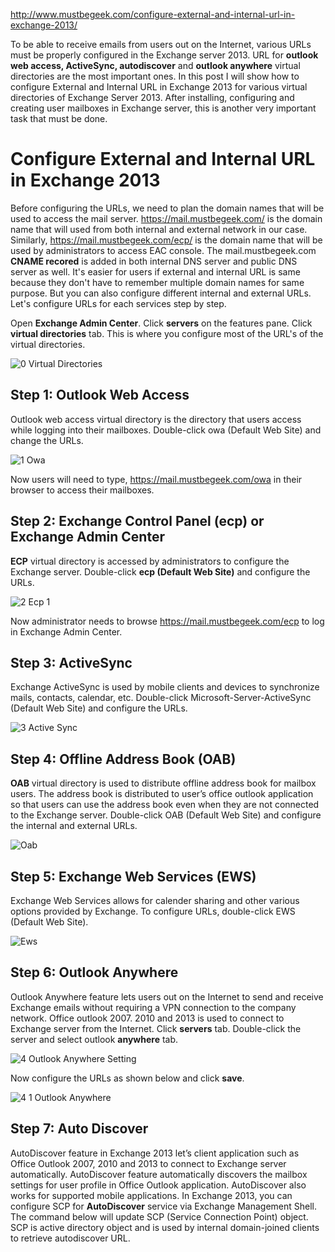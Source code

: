 <!-- TITLE: Exchange 2013 Configure External And Internal Url -->

http://www.mustbegeek.com/configure-external-and-internal-url-in-exchange-2013/

To be able to receive emails from users out on the Internet, various URLs must be properly configured in the Exchange server 2013. URL for **outlook web access, ActiveSync, autodiscover** and **outlook anywhere** virtual directories are the most important ones. In this post I will show how to configure External and Internal URL in Exchange 2013 for various virtual directories of Exchange Server 2013. After installing, configuring and creating user mailboxes in Exchange server, this is another very important task that must be done.

# Configure External and Internal URL in Exchange 2013

Before configuring the URLs, we need to plan the domain names that will be used to access the mail server. https://mail.mustbegeek.com/ is the domain name that will used from both internal and external network in our case. Similarly, https://mail.mustbegeek.com/ecp/ is the domain name that will be used by administrators to access EAC console. The mail.mustbegeek.com **CNAME recored** is added in both internal DNS server and public DNS server as well. It's easier for users if external and internal URL is same because they don't have to remember multiple domain names for same purpose. But you can also configure different internal and external URLs. Let's configure URLs for each services step by step.

Open **Exchange Admin Center**. Click **servers** on the features pane. Click **virtual directories** tab. This is where you configure most of the URL's of the virtual directories.

![0 Virtual Directories](/uploads/0-virtual-directories.png "0 Virtual Directories")

## Step 1: Outlook Web Access

Outlook web access virtual directory is the directory that users access while logging into their mailboxes. Double-click owa (Default Web Site) and change the URLs.

![1 Owa](/uploads/1-owa.png "1 Owa")

Now users will need to type, https://mail.mustbegeek.com/owa in their browser to access their mailboxes.

## Step 2: Exchange Control Panel (ecp) or Exchange Admin Center

**ECP** virtual directory is accessed by administrators to configure the Exchange server. Double-click **ecp (Default Web Site)** and configure the URLs.

![2 Ecp 1](/uploads/2-ecp-1.png "2 Ecp 1")

Now administrator needs to browse https://mail.mustbegeek.com/ecp to log in Exchange Admin Center.

## Step 3: ActiveSync

Exchange ActiveSync is used by mobile clients and devices to synchronize mails, contacts, calendar, etc. Double-click Microsoft-Server-ActiveSync (Default Web Site) and configure the URLs.

![3 Active Sync](/uploads/3-active-sync.png "3 Active Sync")

## Step 4: Offline Address Book (OAB)

**OAB** virtual directory is used to distribute offline address book for mailbox users. The address book is distributed to user’s office outlook application so that users can use the address book even when they are not connected to the Exchange server. Double-click OAB (Default Web Site) and configure the internal and external URLs.

![Oab](/uploads/oab.png "Oab")

## Step 5: Exchange Web Services (EWS)

Exchange Web Services allows for calender sharing and other various options provided by Exchange. To configure URLs, double-click EWS (Default Web Site).

![Ews](/uploads/ews.png "Ews")

## Step 6: Outlook Anywhere

Outlook Anywhere feature lets users out on the Internet to send and receive Exchange emails without requiring a VPN connection to the company network. Office outlook 2007. 2010 and 2013 is used to connect to Exchange server from the Internet. Click **servers** tab. Double-click the server and select outlook **anywhere** tab.

![4 Outlook Anywhere Setting](/uploads/4-outlook-anywhere-setting.png "4 Outlook Anywhere Setting")

Now configure the URLs as shown below and click **save**.

![4 1 Outlook Anywhere](/uploads/4-1-outlook-anywhere.png "4 1 Outlook Anywhere")

## Step 7: Auto Discover

AutoDiscover feature in Exchange 2013 let’s client application such as Office Outlook 2007, 2010 and 2013 to connect to Exchange server automatically. AutoDiscover feature automatically discovers the mailbox settings for user profile in Office Outlook application. AutoDiscover also works for supported mobile applications. In Exchange 2013, you can configure SCP for **AutoDiscover** service via Exchange Management Shell. The command below will update SCP (Service Connection Point) object. SCP is active directory object and is used by internal domain-joined clients to retrieve autodiscover URL.

